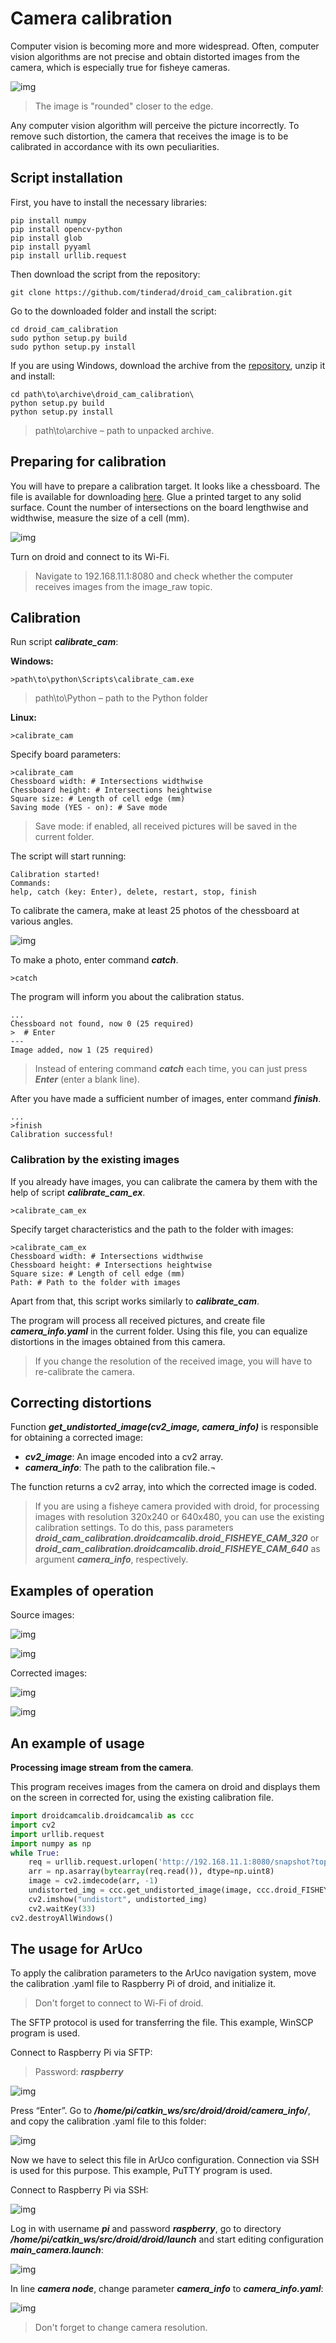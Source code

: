 # Camera calibration

Computer vision is becoming more and more widespread. Often, computer vision algorithms are not precise and obtain distorted images from the camera, which is especially true for fisheye cameras.

![img](../assets/img1.jpg)

> The image is "rounded" closer to the edge.

Any computer vision algorithm will perceive the picture incorrectly. To remove such distortion, the camera that receives the image is to be calibrated in accordance with its own peculiarities.

## Script installation

First, you have to install the necessary libraries:

```
pip install numpy
pip install opencv-python
pip install glob
pip install pyyaml
pip install urllib.request
```

Then download the script from the repository:

```(bash)
git clone https://github.com/tinderad/droid_cam_calibration.git
```

Go to the downloaded folder and install the script:

```(bash)
cd droid_cam_calibration
sudo python setup.py build
sudo python setup.py install
```

If you are using Windows, download the archive from the [repository](https://github.com/tinderad/droid_cam_calibration/archive/master.zip), unzip it and install:

```(bash)
cd path\to\archive\droid_cam_calibration\
python setup.py build
python setup.py install
```

> path\to\archive – path to unpacked archive.

## Preparing for calibration

You will have to prepare a calibration target. It looks like a chessboard. The file is available for downloading [here](https://www.oreilly.com/library/view/learning-opencv-3/9781491937983/assets/lcv3_ac01.png).
Glue a printed target to any solid surface. Count the number of intersections on the board lengthwise and widthwise, measure the size of a cell (mm).

![img](../assets/chessboard.jpg)

Turn on droid and connect to its Wi-Fi.

> Navigate to 192.168.11.1:8080 and check whether the computer receives images from the image_raw topic.

## Calibration

Run script ***calibrate_cam***:

**Windows:**

 ```(bash)
>path\to\python\Scripts\calibrate_cam.exe
```

> path\to\Python – path to the Python folder

**Linux:**

```(bash)
>calibrate_cam
```

Specify board parameters:

```(bash)
>calibrate_cam
Chessboard width: # Intersections widthwise
Chessboard height: # Intersections heightwise
Square size: # Length of cell edge (mm)
Saving mode (YES - on): # Save mode
```

> Save mode: if enabled, all received pictures will be saved in the current folder.

The script will start running:

```
Calibration started!
Commands:
help, catch (key: Enter), delete, restart, stop, finish
```

To calibrate the camera, make at least 25 photos of the chessboard at various angles.

![img](../assets/calibration.jpg)

To make a photo, enter command ***catch***.

```(bash)
>catch
```

The program will inform you about the calibration status.

```(bash)
...
Chessboard not found, now 0 (25 required)
>  # Enter
---
Image added, now 1 (25 required)
```

> Instead of entering command ***catch*** each time, you can just press ***Enter*** (enter a blank line).

After you have made a sufficient number of images, enter command ***finish***.

```(bash)
...
>finish
Calibration successful!
```

### Calibration by the existing images

If you already have images, you can calibrate the camera by them with the help of script ***calibrate_cam_ex***.

```(bash)
>calibrate_cam_ex
```

Specify target characteristics and the path to the folder with images:

```(bash)
>calibrate_cam_ex
Chessboard width: # Intersections widthwise
Chessboard height: # Intersections heightwise
Square size: # Length of cell edge (mm)
Path: # Path to the folder with images
```

Apart from that, this script works similarly to ***calibrate_cam***.

The program will process all received pictures, and create file ***camera_info.yaml*** in the current folder. Using this file, you can equalize distortions in the images obtained from this camera.

> If you change the resolution of the received image, you will have to re-calibrate the camera.

## Correcting distortions

Function ***get_undistorted_image(cv2_image, camera_info)*** is responsible for obtaining a corrected image:

* ***cv2_image***: An image encoded into a cv2 array.
* ***camera_info***: The path to the calibration file.¬

The function returns a cv2 array, into which the corrected image is coded.

> If you are using a fisheye camera provided with droid, for processing images with resolution 320x240 or 640x480, you can use the existing calibration settings. To do this, pass parameters ***droid_cam_calibration.droidcamcalib.droid_FISHEYE_CAM_320*** or ***droid_cam_calibration.droidcamcalib.droid_FISHEYE_CAM_640*** as argument ***camera_info***, respectively.

## Examples of operation

Source images:

![img](../assets/img1.jpg)

![img](../assets/img2.jpg)

Corrected images:

![img](../assets/calibresult.jpg)

![img](../assets/calibresult1.jpg)

## An example of usage

**Processing image stream from the camera**.

This program receives images from the camera on droid and displays them on the screen in corrected for, using the existing calibration file.

```python
import droidcamcalib.droidcamcalib as ccc
import cv2
import urllib.request
import numpy as np
while True:
	req = urllib.request.urlopen('http://192.168.11.1:8080/snapshot?topic=/main_camera/image_raw')
    arr = np.asarray(bytearray(req.read()), dtype=np.uint8)
    image = cv2.imdecode(arr, -1)
    undistorted_img = ccc.get_undistorted_image(image, ccc.droid_FISHEYE_CAM_640)
    cv2.imshow("undistort", undistorted_img)
    cv2.waitKey(33)
cv2.destroyAllWindows()
```

## The usage for ArUco

To apply the calibration parameters to the ArUco navigation system, move the calibration .yaml file to Raspberry Pi of droid, and initialize it.

> Don't forget to connect to Wi-Fi of droid.

The SFTP protocol is used for transferring the file. This example, WinSCP program is used.

Connect to Raspberry Pi via SFTP:

> Password: ***raspberry***

![img](../assets/wcp1.png)

Press “Enter”. Go to ***/home/pi/catkin_ws/src/droid/droid/camera_info/***, and copy the calibration .yaml file to this folder:

![img](../assets/wcp2.jpg)

Now we have to select this file in ArUco configuration. Connection via SSH is used for this purpose. This example, PuTTY program is used.

Connect to Raspberry Pi via SSH:

![img](../assets/pty1.jpg)

Log in with username ***pi*** and password ***raspberry***, go to directory ***/home/pi/catkin_ws/src/droid/droid/launch*** and start editing configuration ***main_camera.launch***:

![img](../assets/pty2.jpg)

In line ***camera node***, change parameter ***camera_info*** to ***camera_info.yaml***:

![img](../assets/pty3.jpg)

> Don't forget to change camera resolution.
